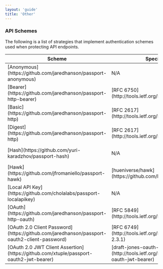 ```yaml
---
layout: 'guide'
title: 'Other'
---
```


### API Schemes

The following is a list of strategies that implement authentication schemes used
when protecting API endpoints.

<table class="table table-condensed table-striped">
  <thead>
    <tr>
      <th>Scheme</th>
      <th>Specification</th>
      <th>Developer</th>
    </tr>
  </thead>
  <tbody>
    <tr>
      <td>[Anonymous](https://github.com/jaredhanson/passport-anonymous)</td>
      <td>N/A</td>
      <td>[Jared Hanson](https://github.com/jaredhanson)</td>
    </tr>
    <tr>
      <td>[Bearer](https://github.com/jaredhanson/passport-http-bearer)</td>
      <td>[RFC 6750](http://tools.ietf.org/html/rfc6750)</td>
      <td>[Jared Hanson](https://github.com/jaredhanson)</td>
    </tr>
    <tr>
      <td>[Basic](https://github.com/jaredhanson/passport-http)</td>
      <td>[RFC 2617](http://tools.ietf.org/html/rfc2617)</td>
      <td>[Jared Hanson](https://github.com/jaredhanson)</td>
    </tr>
    <tr>
      <td>[Digest](https://github.com/jaredhanson/passport-http)</td>
      <td>[RFC 2617](http://tools.ietf.org/html/rfc2617)</td>
      <td>[Jared Hanson](https://github.com/jaredhanson)</td>
    </tr>
    <tr>
      <td>[Hash](https://github.com/yuri-karadzhov/passport-hash)</td>
      <td>N/A</td>
      <td>[Yuri Karadzhov](https://github.com/yuri-karadzhov)</td>
    </tr>
    <tr>
      <td>[Hawk](https://github.com/jfromaniello/passport-hawk)</td>
      <td>[hueniverse/hawk](https://github.com/hueniverse/hawk)</td>
      <td>[José F. Romaniello](https://github.com/jfromaniello)</td>
    </tr>
    <tr>
      <td>[Local API Key](https://github.com/cholalabs/passport-localapikey)</td>
      <td>N/A</td>
      <td>[Sudhakar Mani](https://github.com/cholalabs)</td>
    </tr>
    <tr>
      <td>[OAuth](https://github.com/jaredhanson/passport-http-oauth)</td>
      <td>[RFC 5849](http://tools.ietf.org/html/rfc5849)</td>
      <td>[Jared Hanson](https://github.com/jaredhanson)</td>
    </tr>
    <tr>
      <td>[OAuth 2.0 Client Password](https://github.com/jaredhanson/passport-oauth2-client-password)</td>
      <td>[RFC 6749](http://tools.ietf.org/html/rfc6749#section-2.3.1)</td>
      <td>[Jared Hanson](https://github.com/jaredhanson)</td>
    </tr>
    <tr>
      <td>[OAuth 2.0 JWT Client Assertion](https://github.com/xtuple/passport-oauth2-jwt-bearer)</td>
      <td>[draft-jones-oauth-jwt-bearer](http://tools.ietf.org/html/draft-jones-oauth-jwt-bearer)</td>
      <td>[xTuple](https://github.com/xtuple)</td>
    </tr>
  </tbody>
</table>
